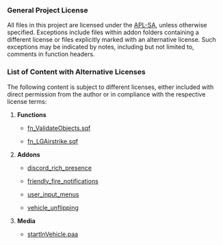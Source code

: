 ### General Project License

All files in this project are licensed under the [APL-SA](https://www.bohemia.net/community/licenses/arma-public-license-share-alike), unless otherwise specified. Exceptions include files within addon folders containing a different license or files explicitly marked with an alternative license. Such exceptions may be indicated by notes, including but not limited to, comments in function headers.

### List of Content with Alternative Licenses

The following content is subject to different licenses, either included with direct permission from the author or in compliance with the respective license terms:

1. **Functions**

    * [fn_ValidateObjects.sqf](https://github.com/Nomas-X/AET_AUX/blob/main/addons/common/functions/utility/fn_ValidateObjects.sqf)

    * [fn_LGAirstrike.sqf](https://github.com/Nomas-X/AET_AUX/blob/main/addons/common/functions/create/fn_LGAirstrike.sqf)

2. **Addons**

    * [discord_rich_presence](https://github.com/Nomas-X/AET_AUX/tree/nomas_dev/addons/discord_rich_presence)

    * [friendly_fire_notifications](https://github.com/Nomas-X/AET_AUX/tree/nomas_dev/addons/friendly_fire_notifications)

    * [user_input_menus](https://github.com/Nomas-X/AET_AUX/tree/nomas_dev/addons/user_input_menus)

    * [vehicle_unflipping](https://github.com/Nomas-X/AET_AUX/tree/nomas_dev/addons/vehicle_unflipping)

3. **Media**
	* [startInVehicle.paa](https://github.com/Nomas-X/AET_AUX/tree/nomas_dev/addons/start_in_vehicle/data/startInVehicle.paa)